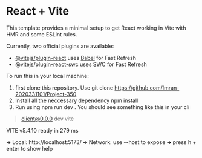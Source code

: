 # React + Vite

This template provides a minimal setup to get React working in Vite with HMR and some ESLint rules.

Currently, two official plugins are available:

- [@vitejs/plugin-react](https://github.com/vitejs/vite-plugin-react/blob/main/packages/plugin-react/README.md) uses [Babel](https://babeljs.io/) for Fast Refresh
- [@vitejs/plugin-react-swc](https://github.com/vitejs/vite-plugin-react-swc) uses [SWC](https://swc.rs/) for Fast Refresh

To run this in your local machine:
1. first clone this repository. Use 
git clone https://github.com/Imran-2020331101/Project-350
2. Install all the neccessary dependency
npm install
3. Run using npm run dev . You should see something like this in your cli
> client@0.0.0 dev
> vite


  VITE v5.4.10  ready in 279 ms

  ➜  Local:   http://localhost:5173/
  ➜  Network: use --host to expose
  ➜  press h + enter to show help

